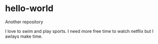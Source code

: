 # hello-world
Another repository

I love to swim and play sports. I need more free time to watch netflix but I awlays make time.
